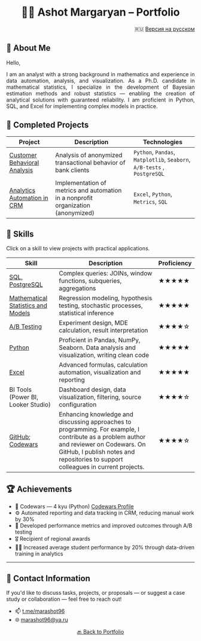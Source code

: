 #  <div align="center"> 👨‍💻 Ashot Margaryan – Portfolio </div>

<div align="right">
  
🇷🇺 [Версия на русском](/README.md)

</div>


## 👋 About Me

Hello,

<p align="justify">
I am an analyst with a strong background in mathematics and experience in data automation, analysis, and visualization. As a Ph.D. candidate in mathematical statistics, I specialize in the development of Bayesian estimation methods and robust statistics — enabling the creation of analytical solutions with guaranteed reliability.
I am proficient in Python, SQL, and Excel for implementing complex models in practice.
</p>

## 🧭 Completed Projects

| Project | Description | Technologies |
|--------|-------------|--------------|
| [Customer Behavioral Analysis](https://github.com/marashot96/custs-behavioral-analysis/blob/main/README.md) | Analysis of anonymized transactional behavior of bank clients | `Python`, `Pandas`, `Matplotlib`, `Seaborn`, `A/B-tests` , `PostgreSQL`|
| [Analytics Automation in CRM]() | Implementation of metrics and automation in a nonprofit organization (anonymized) | `Excel`, `Python`, `Metrics`, `SQL` |


## 🧰 Skills

Click on a skill to view projects with practical applications.

| Skill | Description | Proficiency |
|-------|-------------|-------------|
| [SQL, PostgreSQL](/SQL/Navigator-EN.md) | Complex queries: JOINs, window functions, subqueries, aggregations | ★★★★★ |
| [Mathematical Statistics and Models](/Math/Navigator-EN.md) | Regression modeling, hypothesis testing, stochastic processes, statistical inference | ★★★★★ |
| [A/B Testing](/A-B%20tests/Navigator-EN.md) | Experiment design, MDE calculation, result interpretation | ★★★★☆ |
| [Python](/Python/Navigation-EN.md) | Proficient in Pandas, NumPy, Seaborn. Data analysis and visualization, writing clean code | ★★★★★ |
| [Excel](/Excel/Navigator-EN.md) | Advanced formulas, calculation automation, visualization and reporting | ★★★★★ |
| BI Tools (Power BI, Looker Studio) | Dashboard design, data visualization, filtering, source configuration | ★★★★☆ |
| [GitHub](https://github.com/marashot96/); [Codewars](https://www.codewars.com/users/marashot96) | Enhancing knowledge and discussing approaches to programming. For example, I contribute as a problem author and reviewer on Codewars. On GitHub, I publish notes and repositories to support colleagues in current projects. | ★★★★☆ |

## 🏆 Achievements

- 🎯 Codewars — 4 kyu (Python) [Codewars Profile](https://www.codewars.com/users/marashot96)  
- ⚙️ Automated reporting and data tracking in CRM, reducing manual work by 30%
- 🧪 Developed performance metrics and improved outcomes through A/B testing
- 🎖️ Recipient of regional awards
- 👨‍🏫 Increased average student performance by 20% through data-driven training in analytics  


---

## 💼 Contact Information

If you'd like to discuss tasks, projects, or proposals — or suggest a case study or collaboration — feel free to reach out!

- 📫 [t.me/marashot96](https://t.me/marashot96)
- 🌐 [marashot96@ya.ru](mailto:marashot96@ya.ru)

<div align="center">  <a href="https://github.com/marashot96/portfolio/blob/main/README-EN.md">🔙 Back to Portfolio </a> </div>

